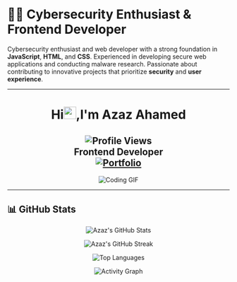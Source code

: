 # 👨‍💻 Cybersecurity Enthusiast & Frontend Developer

Cybersecurity enthusiast and web developer with a strong foundation in **JavaScript**, **HTML**, and **CSS**. Experienced in developing secure web applications and conducting malware research. Passionate about contributing to innovative projects that prioritize **security** and **user experience**.

---

<h1 align="center">Hi<img src="https://github.com/MD-AZAZ-AHAMED/MD-AZAZ-AHAMED/blob/main/icons/Hi.gif" width="28px"/>,I'm Azaz Ahamed</h1>

<h2 align="center">
  <img src="https://komarev.com/ghpvc/?username=MD-AZAZ-AHAMED&color=dc143c&style=for-the-badge" alt="Profile Views" />
  <br/>
  Frontend Developer
  <br/>
  <a href="https://md-azaz-ahamed.github.io/portfolio_/">
    <img src="https://img.shields.io/badge/Portfolio-543DE0?style=for-the-badge&logo=About.me&logoColor=white" alt="Portfolio" />
  </a>
</h2>

<div align="center">
  <img alt="Coding GIF" src="https://media4.giphy.com/media/11KzOet1ElBDz2/giphy.gif?cid=6c09b952ufa3xxbbm0mpuadm2zaik3wjp4m9luz2ly0lyz8d&ep=v1_internal_gif_by_id&rid=giphy.gif&ct=g" />
</div>

---

## 📊 GitHub Stats

<div align="center">

![Azaz's GitHub Stats](https://github-readme-stats.vercel.app/api?username=MD-AZAZ-AHAMED&theme=tokyonight&hide_border=false&include_all_commits=true&count_private=true)

![Azaz's GitHub Streak](https://github-readme-streak-stats.herokuapp.com/?user=MD-AZAZ-AHAMED&theme=tokyonight&hide_border=false)

![Top Languages](https://github-readme-stats.vercel.app/api/top-langs/?username=MD-AZAZ-AHAMED&theme=tokyonight&hide_border=false&layout=compact)

![Activity Graph](https://github-readme-activity-graph.vercel.app/graph?username=MD-AZAZ-AHAMED&theme=tokyo-night)

</div>
